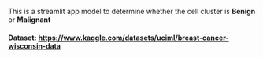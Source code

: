 This is a streamlit app model to determine whether the cell cluster is **Benign** or **Malignant**

#### Dataset: https://www.kaggle.com/datasets/uciml/breast-cancer-wisconsin-data